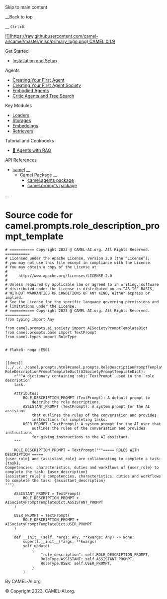 Skip to main content

__Back to top

__ `Ctrl`+`K`

[ ![](https://raw.githubusercontent.com/camel-
ai/camel/master/misc/primary_logo.png) CAMEL 0.1.9 ](../../../index.html)

Get Started

  * [Installation and Setup](../../../get_started/setup.html)

Agents

  * [Creating Your First Agent](../../../agents/single_agent.html)
  * [Creating Your First Agent Society](../../../agents/role_playing.html)
  * [Embodied Agents](../../../agents/embodied_agents.html)
  * [Critic Agents and Tree Search](../../../agents/critic_agents_and_tree_search.html)

Key Modules

  * [Loaders](../../../key_modules/loaders.html)
  * [Storages](../../../key_modules/storages.html)
  * [Embeddings](../../../key_modules/embeddings.html)
  * [Retrievers](../../../key_modules/retrievers.html)

Tutorial and Cookbooks

  * [🐫 Agents with RAG](../../../tutorials_and_cookbooks/agents_with_rag.html)

API References

  * [camel](../../../modules.html) __
    * [Camel Package](../../../camel.html) __
      * [camel.agents package](../../../camel.agents.html)
      * [camel.prompts package](../../../camel.prompts.html)

__

#

# Source code for camel.prompts.role_description_prompt_template

    
    
    # =========== Copyright 2023 @ CAMEL-AI.org. All Rights Reserved. ===========
    # Licensed under the Apache License, Version 2.0 (the “License”);
    # you may not use this file except in compliance with the License.
    # You may obtain a copy of the License at
    #
    #     http://www.apache.org/licenses/LICENSE-2.0
    #
    # Unless required by applicable law or agreed to in writing, software
    # distributed under the License is distributed on an “AS IS” BASIS,
    # WITHOUT WARRANTIES OR CONDITIONS OF ANY KIND, either express or implied.
    # See the License for the specific language governing permissions and
    # limitations under the License.
    # =========== Copyright 2023 @ CAMEL-AI.org. All Rights Reserved. ===========
    from typing import Any
    
    from camel.prompts.ai_society import AISocietyPromptTemplateDict
    from camel.prompts.base import TextPrompt
    from camel.types import RoleType
    
    
    # flake8: noqa :E501
    
    
    [[docs]](../../../camel.prompts.html#camel.prompts.RoleDescriptionPromptTemplateDict)class RoleDescriptionPromptTemplateDict(AISocietyPromptTemplateDict):
        r"""A dictionary containing :obj:`TextPrompt` used in the `role description`
        task.
    
        Attributes:
            ROLE_DESCRIPTION_PROMPT (TextPrompt): A default prompt to
                describe the role descriptions.
            ASSISTANT_PROMPT (TextPrompt): A system prompt for the AI assistant
                that outlines the rules of the conversation and provides
                instructions for completing tasks.
            USER_PROMPT (TextPrompt): A system prompt for the AI user that
                outlines the rules of the conversation and provides instructions
                for giving instructions to the AI assistant.
        """
    
        ROLE_DESCRIPTION_PROMPT = TextPrompt("""===== ROLES WITH DESCRIPTION =====
    {user_role} and {assistant_role} are collaborating to complete a task: {task}.
    Competencies, characteristics, duties and workflows of {user_role} to complete the task: {user_description}
    {assistant_role}'s competencies, characteristics, duties and workflows to complete the task: {assistant_description}
    """)
    
        ASSISTANT_PROMPT = TextPrompt(
            ROLE_DESCRIPTION_PROMPT + AISocietyPromptTemplateDict.ASSISTANT_PROMPT
        )
    
        USER_PROMPT = TextPrompt(
            ROLE_DESCRIPTION_PROMPT + AISocietyPromptTemplateDict.USER_PROMPT
        )
    
        def __init__(self, *args: Any, **kwargs: Any) -> None:
            super().__init__(*args, **kwargs)
            self.update(
                {
                    "role_description": self.ROLE_DESCRIPTION_PROMPT,
                    RoleType.ASSISTANT: self.ASSISTANT_PROMPT,
                    RoleType.USER: self.USER_PROMPT,
                }
            )
    
    
    

By CAMEL-AI.org

© Copyright 2023, CAMEL-AI.org.  


